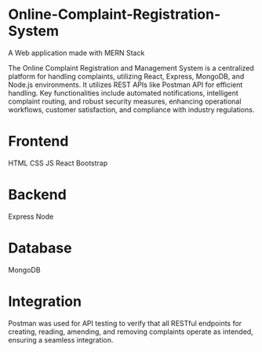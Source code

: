 # Online-Complaint-Registration-System
A Web application made with MERN Stack

The Online Complaint Registration and Management System is a
centralized platform for handling complaints, utilizing React,
Express, MongoDB, and Node.js environments. It utilizes REST APIs
like Postman API for efficient handling. Key functionalities
include automated notifications, intelligent complaint routing,
and robust security measures, enhancing operational workflows,
customer satisfaction, and compliance with industry regulations.


# Frontend
HTML
CSS
JS
React
Bootstrap

# Backend
Express
Node

# Database
MongoDB

# Integration
Postman was used for API testing to verify
that all RESTful endpoints for creating,
reading, amending, and removing complaints
operate as intended, ensuring a seamless
integration.

